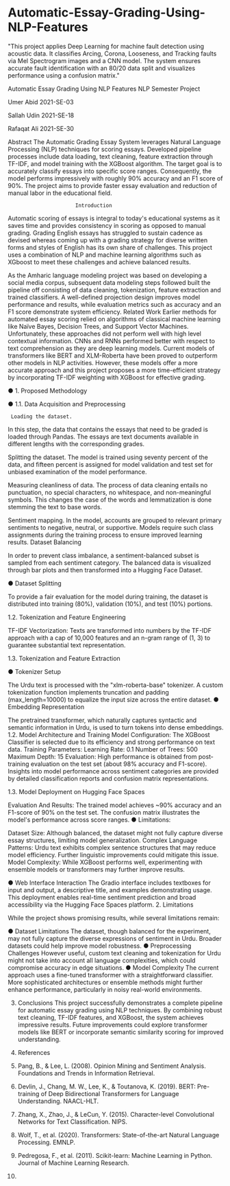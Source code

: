 # Automatic-Essay-Grading-Using-NLP-Features
"This project applies Deep Learning for machine fault detection using acoustic data. It classifies Arcing, Corona, Looseness, and Tracking faults via Mel Spectrogram images and a CNN model. The system ensures accurate fault identification with an 80/20 data split and visualizes performance using a confusion matrix."


 
Automatic Essay Grading Using NLP Features
NLP Semester Project


 
Umer Abid
2021-SE-03
 
Sallah Udin
2021-SE-18
 
Rafaqat Ali
2021-SE-30 



Abstract
The Automatic Grading Essay System leverages Natural Language Processing (NLP) techniques for scoring essays. Developed pipeline processes include data loading, text cleaning, feature extraction through TF-IDF, and model training with the XGBoost algorithm. The target goal is to accurately classify essays into specific score ranges. Consequently, the model performs impressively with roughly 90% accuracy and an F1 score of 90%. The project aims to provide faster essay evaluation and reduction of manual labor in the	educational	field.



          				  Introduction

Automatic scoring of essays is integral to today's educational systems as it saves time and provides consistency in scoring as opposed to manual grading. Grading English essays has struggled to sustain cadence as devised whereas coming up with a grading strategy for diverse written forms and styles of English has its own share of challenges. This project uses a combination of NLP and machine learning algorithms such as XGboost to meet these challenges	and	achieve	balanced	results. 

As the Amharic language modeling project was based on developing a social media corpus, subsequent data modeling steps followed built the pipeline off consisting of data cleaning, tokenization, feature extraction and trained classifiers. A well-defined projection design improves model performance and results, while evaluation metrics such as accuracy and an F1 score demonstrate system efficiency.
						Related Work
Earlier methods for automated essay scoring relied on algorithms of classical machine learning like Naïve Bayes, Decision Trees, and Support Vector Machines. Unfortunately, these approaches did not perform well with high level contextual information. CNNs and RNNs performed better with respect to text comprehension as they are deep learning models. Current models of transformers like BERT and XLM-Roberta have been proved to outperform other models in NLP activities. However, these models offer a more accurate approach and this project proposes a more time-efficient strategy by incorporating TF-IDF weighting with XGBoost for effective grading.

●	1. Proposed Methodology 

●	1.1. Data Acquisition and Preprocessing 
 
 
     Loading the dataset. 

In this step, the data that contains the essays that need to be graded is loaded through Pandas. The essays are text documents available in different lengths with the corresponding grades. 

Splitting the dataset. 
The model is trained using seventy percent of the data, and fifteen percent is assigned for model validation and test set for unbiased examination of the model performance. 

Measuring cleanliness of data.
 The process of data cleaning entails no punctuation, no special characters, no whitespace, and non-meaningful symbols. This changes the case of the words and lemmatization is done stemming the text to base words. 

Sentiment mapping.
 In the model, accounts are grouped to relevant primary sentiments to negative, neutral, or supportive. Models require such class assignments during the training process to ensure improved learning results.
Dataset Balancing

In order to prevent class imbalance, a sentiment-balanced subset is sampled from each sentiment category. The balanced data is visualized through bar plots and then transformed into a Hugging Face Dataset. 

● Dataset Splitting 

To provide a fair evaluation for the model during training, the dataset is distributed into training (80%), validation (10%), and test (10%) portions. 

1.2.	Tokenization and Feature Engineering 

TF-IDF Vectorization: Texts are transformed into numbers by the TF-IDF approach with a cap of 10,000 features and an n-gram range of (1, 3) to guarantee substantial text representation. 

1.3.	Tokenization and Feature Extraction 

● Tokenizer Setup 

The Urdu text is processed with the "xlm-roberta-base" tokenizer. A custom tokenization function implements truncation and padding (max_length=10000) to equalize the input size across the entire	dataset. 
●	Embedding Representation

The pretrained transformer, which naturally captures syntactic and semantic information in Urdu, is used to turn tokens into dense embeddings.
1.2.	Model Architecture and Training
Model Configuration: 
The XGBoost Classifier is selected due to its efficiency and strong performance on text data.
Training Parameters:
Learning Rate: 0.1
Number of Trees: 500
Maximum Depth: 15
Evaluation:
High performance is obtained from post-training evaluation on the test set (about 98% accuracy and F1-score). Insights into model performance across sentiment categories are provided by detailed classification reports and confusion matrix representations.

 

1.3.	Model Deployment on Hugging Face Spaces

Evaluation And Results:
The trained model achieves ~90% accuracy and an F1-score of 90% on the test set. The confusion matrix illustrates the model's performance across score ranges.
●	Limitations:

Dataset Size: Although balanced, the dataset might not fully capture diverse essay structures, limiting model generalization.
Complex Language Patterns: Urdu text exhibits complex sentence structures that may reduce model efficiency. Further linguistic improvements could mitigate this issue.
Model Complexity: While XGBoost performs well, experimenting with ensemble models or transformers may further improve results.
 
●	Web Interface Interaction
The Gradio interface includes textboxes for input and output, a descriptive title, and examples demonstrating usage. This deployment enables real-time sentiment prediction and broad accessibility via the Hugging Face Spaces platform.
2.	Limitations

While the project shows promising results, while several limitations remain:

●	Dataset Limitations
The dataset, though balanced for the experiment, may not fully capture the diverse expressions of sentiment in Urdu. Broader datasets could help improve model robustness.
●	Preprocessing Challenges
However useful, custom text cleaning and tokenization for Urdu might not take into account all language complexities, which could compromise accuracy in edge situations.
●	Model Complexity
The current approach uses a fine-tuned transformer with a straightforward classifier. More sophisticated architectures or ensemble methods might further enhance performance, particularly in noisy real-world environments.
 
3.	Conclusions
This project successfully demonstrates a complete pipeline for automatic essay grading using NLP techniques. By combining robust text cleaning, TF-IDF features, and XGBoost, the system achieves impressive results. Future improvements could explore transformer models like BERT or incorporate semantic similarity scoring for improved understanding.

4.	References

1.	Pang, B., & Lee, L. (2008). Opinion Mining and Sentiment Analysis. Foundations and Trends in Information Retrieval.
2.	Devlin, J., Chang, M. W., Lee, K., & Toutanova, K. (2019). BERT: Pre-training of Deep Bidirectional Transformers for Language Understanding. NAACL-HLT.
3.	Zhang, X., Zhao, J., & LeCun, Y. (2015). Character-level Convolutional Networks for Text Classification. NIPS.
4.	Wolf, T., et al. (2020). Transformers: State-of-the-art Natural Language Processing. EMNLP.
5.	Pedregosa, F., et al. (2011). Scikit-learn: Machine Learning in Python. Journal of Machine Learning Research.
1.	
